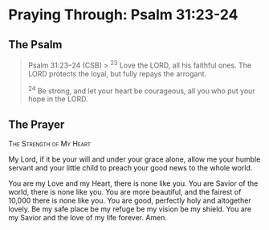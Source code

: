 # Praying Through: Psalm 31:23-24

## The Psalm

>Psalm 31:23–24 (CSB)  >
><sup>23</sup> Love the LORD, all his faithful ones. The LORD protects the loyal, but fully repays the arrogant. 
>
><sup>24</sup> Be strong, and let your heart be courageous, all you who put your hope in the LORD.

## The Prayer

<div style="font-variant: small-caps;">The Strength of My Heart</div>


My Lord,
  if it be your will
  and under your grace alone,
  allow me your humble servant
  and your little child
  to preach your good news to the whole world.

You are my Love and my Heart,
  there is none like you.
  You are Savior of the world,
  there is none like you.
  You are more beautiful,
  and the fairest of 10,000
  there is none like you.
You are good,
  perfectly holy
  and altogether lovely.
Be my safe place
  be my refuge
  be my vision
  be my shield.
You are my Savior
  and the love of my life
  forever.
Amen.
